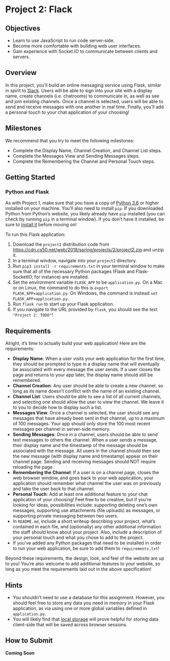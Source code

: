 Project 2: Flack
================

Objectives
----------

*   Learn to use JavaScript to run code server-side.
*   Become more comfortable with building web user interfaces.
*   Gain experience with Socket.IO to communicate between clients and servers.

Overview
--------

In this project, you’ll build an online messaging service using Flask, similar in spirit to [Slack](https://slack.com/). Users will be able to sign into your site with a display name, create channels (i.e. chatrooms) to communicate in, as well as see and join existing channels. Once a channel is selected, users will be able to send and receive messages with one another in real time. Finally, you’ll add a personal touch to your chat application of your choosing!

Milestones
----------

We recommend that you try to meet the following milestones:

*   Complete the Display Name, Channel Creation, and Channel List steps.
*   Complete the Messages View and Sending Messages steps.
*   Complete the Remembering the Channel and Personal Touch steps.

Getting Started
---------------

### Python and Flask

As with Project 1, make sure that you have a copy of [Python 3.6](https://www.python.org/downloads/) or higher installed on your machine. You’ll also need to install `pip`. If you downloaded Python from Python’s website, you likely already have `pip` installed (you can check by running `pip` in a terminal window). If you don’t have it installed, be sure to [install it](https://pip.pypa.io/en/stable/installing/) before moving on!

To run this Flask application:

1.  Download the `project2` distribution code from https://cdn.cs50.net/web/2018/spring/projects/2/project2.zip and unzip it.
2.  In a terminal window, navigate into your `project2` directory.
3.  Run `pip3 install -r requirements.txt` in your terminal window to make sure that all of the necessary Python packages (Flask and Flask-SocketIO, for instance) are installed.
4.  Set the environment variable `FLASK_APP` to be `application.py`. On a Mac or on Linux, the command to do this is `export FLASK_APP=application.py`. On Windows, the command is instead `set FLASK_APP=application.py`.
5.  Run `flask run` to start up your Flask application.
6.  If you navigate to the URL provided by `flask`, you should see the text `"Project 2: TODO"`!

Requirements
------------

Alright, it’s time to actually build your web application! Here are the requirements:

*   **Display Name**: When a user visits your web application for the first time, they should be prompted to type in a display name that will eventually be associated with every message the user sends. If a user closes the page and returns to your app later, the display name should still be remembered.
*   **Channel Creation**: Any user should be able to create a new channel, so long as its name doesn’t conflict with the name of an existing channel.
*   **Channel List**: Users should be able to see a list of all current channels, and selecting one should allow the user to view the channel. We leave it to you to decide how to display such a list.
*   **Messages View**: Once a channel is selected, the user should see any messages that have already been sent in that channel, up to a maximum of 100 messages. Your app should only store the 100 most recent messages per channel in server-side memory.
*   **Sending Messages**: Once in a channel, users should be able to send text messages to others the channel. When a user sends a message, their display name and the timestamp of the message should be associated with the message. All users in the channel should then see the new message (with display name and timestamp) appear on their channel page. Sending and receiving messages should NOT require reloading the page.
*   **Remembering the Channel**: If a user is on a channel page, closes the web browser window, and goes back to your web application, your application should remember what channel the user was on previously and take the user back to that channel.
*   **Personal Touch**: Add at least one additional feature to your chat application of your choosing! Feel free to be creative, but if you’re looking for ideas, possibilities include: supporting deleting one’s own messages, supporting use attachments (file uploads) as messages, or supporting private messaging between two users.
*   In `README.md`, include a short writeup describing your project, what’s contained in each file, and (optionally) any other additional information the staff should know about your project. Also, include a description of your personal touch and what you chose to add to the project.
*   If you’ve added any Python packages that need to be installed in order to run your web application, be sure to add them to `requirements.txt`!

Beyond these requirements, the design, look, and feel of the website are up to you! You’re also welcome to add additional features to your website, so long as you meet the requirements laid out in the above specification!

Hints
-----

*   You shouldn’t need to use a database for this assignment. However, you should feel free to store any data you need in memory in your Flask application, as via using one or more global variables defined in `application.py`.
*   You will likely find that [local storage](https://developer.mozilla.org/en-US/docs/Web/API/Window/localStorage) will prove helpful for storing data client-side that will be saved across browser sessions.

How to Submit
-------------

**Coming Soon**
